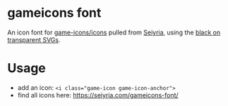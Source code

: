# gameicons font
An icon font for [game-icons/icons](https://github.com/game-icons/icons) pulled from [Seiyria](https://github.com/seiyria/gameicons-font), using the [black on transparent SVGs](http://game-icons.net/archives/svg/zip/000000/transparent/game-icons.net.svg.zip).

# Usage

* add an icon: `<i class="game-icon game-icon-anchor">`
* find all icons here: https://seiyria.com/gameicons-font/
